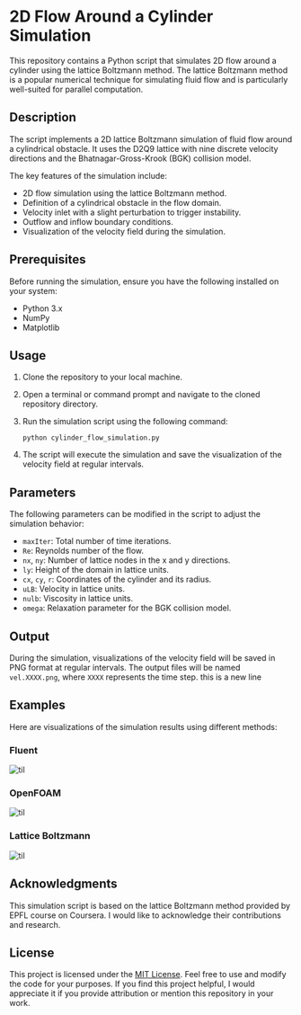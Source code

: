 # 2D Flow Around a Cylinder Simulation

This repository contains a Python script that simulates 2D flow around a cylinder using the lattice Boltzmann method. The lattice Boltzmann method is a popular numerical technique for simulating fluid flow and is particularly well-suited for parallel computation.

## Description

The script implements a 2D lattice Boltzmann simulation of fluid flow around a cylindrical obstacle. It uses the D2Q9 lattice with nine discrete velocity directions and the Bhatnagar-Gross-Krook (BGK) collision model.

The key features of the simulation include:
- 2D flow simulation using the lattice Boltzmann method.
- Definition of a cylindrical obstacle in the flow domain.
- Velocity inlet with a slight perturbation to trigger instability.
- Outflow and inflow boundary conditions.
- Visualization of the velocity field during the simulation.

## Prerequisites

Before running the simulation, ensure you have the following installed on your system:
- Python 3.x
- NumPy
- Matplotlib

## Usage

1. Clone the repository to your local machine.

2. Open a terminal or command prompt and navigate to the cloned repository directory.

3. Run the simulation script using the following command:

   ```
   python cylinder_flow_simulation.py
   ```

4. The script will execute the simulation and save the visualization of the velocity field at regular intervals.

## Parameters

The following parameters can be modified in the script to adjust the simulation behavior:

- `maxIter`: Total number of time iterations.
- `Re`: Reynolds number of the flow.
- `nx`, `ny`: Number of lattice nodes in the x and y directions.
- `ly`: Height of the domain in lattice units.
- `cx`, `cy`, `r`: Coordinates of the cylinder and its radius.
- `uLB`: Velocity in lattice units.
- `nulb`: Viscosity in lattice units.
- `omega`: Relaxation parameter for the BGK collision model.

## Output

During the simulation, visualizations of the velocity field will be saved in PNG format at regular intervals. The output files will be named `vel.XXXX.png`, where `XXXX` represents the time step.
this is a new line

## Examples

Here are visualizations of the simulation results using different methods:

### Fluent

![til](./figs/fluent.gif)

### OpenFOAM

![til](./figs/of.gif)

### Lattice Boltzmann

![til](./figs/lbm.gif)


## Acknowledgments

This simulation script is based on the lattice Boltzmann method provided by EPFL course on Coursera. I would like to acknowledge their contributions and research.

## License

This project is licensed under the [MIT License](LICENSE). Feel free to use and modify the code for your purposes. If you find this project helpful, I would appreciate it if you provide attribution or mention this repository in your work.


